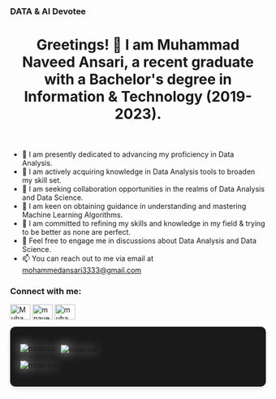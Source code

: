 ### DATA & AI Devotee

<!--
**MNAnsar/MNAnsar** is a ✨ _special_ ✨ repository because its `README.md` (this file) appears on your GitHub profile.

Here are some ideas to get you started:


-->
<h1 align="center">Greetings! 👋 I am Muhammad Naveed Ansari, a recent graduate with a Bachelor's degree in Information & Technology (2019-2023).</h1>
<h3 align="center"> 
 

</h3>
<br>

- 🔭 I am presently dedicated to advancing my proficiency in Data Analysis.
- 🌱 I am actively acquiring knowledge in Data Analysis tools to broaden my skill set.
- 👯 I am seeking collaboration opportunities in the realms of Data Analysis and Data Science.
- 🤔 I am keen on obtaining guidance in understanding and mastering Machine Learning Algorithms.
- 🚀 I am committed to refining my skills and knowledge in my field & trying to be better as none are perfect.
- 💬 Feel free to engage me in discussions about Data Analysis and Data Science.
- 📫 You can reach out to me via email at mohammedansari3333@gmail.com </br>
<h3 align="left">Connect with me:</h3>
<p align="left">
 <a href="https://linkedin.com/in/Muhammad Naveed Ansari" target="blank"><img align="center" src="https://raw.githubusercontent.com/rahuldkjain/github-profile-readme-generator/master/src/images/icons/Social/linked-in-alt.svg" alt="Muhammad Naveed Ansari" height="30" width="40" /></a>
<a href="https://kaggle.com/mnaveedansari" target="blank"><img align="center" src="https://raw.githubusercontent.com/rahuldkjain/github-profile-readme-generator/master/src/images/icons/Social/kaggle.svg" alt="mnaveedansari" height="30" width="40" /></a>
<a href="https://www.leetcode.com/muhammadnaveedansari" target="blank"><img align="center" src="https://raw.githubusercontent.com/rahuldkjain/github-profile-readme-generator/master/src/images/icons/Social/leet-code.svg" alt="muhammadnaveedansari" height="30" width="40" /></a>
</p>
<div style="background-color: #1a1a1a; padding: 20px; border-radius: 10px; box-shadow: 0 4px 8px rgba(0, 0, 0, 0.1);">
  <p><img align="left" src="https://github-readme-stats.vercel.app/api/top-langs?username=mnansar&show_icons=true&locale=en&layout=compact" alt="mnansar" style="filter: drop-shadow(0 0 10px rgba(255, 255, 255, 0.8));" /></p>

  <p>&nbsp;<img align="center" src="https://github-readme-stats.vercel.app/api?username=mnansar&show_icons=true&locale=en" alt="mnansar" style="filter: drop-shadow(0 0 10px rgba(255, 255, 255, 0.8));" /></p>

  <p><img align="center" src="https://github-readme-streak-stats.herokuapp.com/?user=mnansar&" alt="mnansar" style="filter: drop-shadow(0 0 10px rgba(255, 255, 255, 0.8));" /></p>
</div> 



